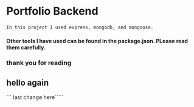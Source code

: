 # Portfolio Backend

```
In this project I used express, mongodb, and mongoose.
```

#### Other tools I have used can be found in the package.json. PLease read them carefully.

### thank you for reading 

## hello again

``` last change here`````
